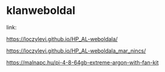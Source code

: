 # klanweboldal

link:

https://loczylevi.github.io/HP_AL-weboldala/

https://loczylevi.github.io/HP_AL-weboldala_mar_nincs/


https://malnapc.hu/pi-4-8-64gb-extreme-argon-with-fan-kit
